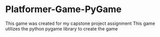 # Platformer-Game-PyGame
This game was created for my capstone project assignment
This game utilizes the python pygame library to create the game
